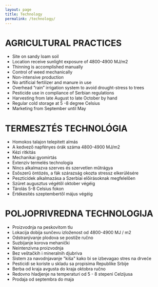 ```yaml
---
layout: page
title: Technology
permalink: /technology/
---
```


# AGRICULTURAL PRACTICES

* Site on sandy loam soil
* Location receive sunlight exposure of 4800-4900 MJ/m2
* Thinning is accomplished manually
* Control of weed mechanically
* Non-intensive production
* No artificial fertilizer and manure in use
* Overhead “rain” irrigation system to avoid drought-stress to trees
* Pesticide use in compliance of Serbian regulations
* Harvesting from late August to late October by hand
* Regular cold storage at 5 -8 degree Celsius
* Marketing from September until May

# TERMESZTÉS TECHNOLÓGIA

* Homokos talajon telepitett almás
* A kedvező napfényes órák száma 4800-4900 MJ/m2
* Kézi ritkitás
* Mechanikai gyomirtás
* Extenziv termelés technologia
* Nincs alkalmazva szerves és szervetlen műtrágya
* Esőszerű öntözés, a fák szárazság okozta stressz elkerülésére
* Peszticidek alkalmazása a Szerbiai előirásoknak megfelelően
* Szüret augusztus végétől oktober végéig
* Tárolás 5-8 Celsius fokon
* Értékesités szeptembertől május végéig

# POLJOPRIVREDNA TECHNOLOGIJA

* Proizvodnja na peskovitom tlu
* Lokacija dobija sunčevu izloženost od 4800-4900 MJ / m2
* Odstranjivanje plodova se postiže ručno
* Suzbijanje korova mehanički
* Neintenzivna proizvodnja
* Bez veštačkih i mineralnih djubriva
* Sistem za navodnjavanje "kiša" kako bi se izbevagao stres na drveće
* Pesticidi se koriste u skladu sa propisima Republike Srbije
* Berba od kraja avgusta do kraja oktobra ručno
* Redovno hladjenje na temperaturi od 5 - 8 stepeni Celzijusa
* Prodaja od septembra do maja
